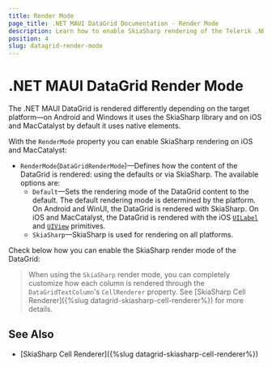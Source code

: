 ```yaml
---
title: Render Mode
page_title: .NET MAUI DataGrid Documentation - Render Mode
description: Learn how to enable SkiaSharp rendering of the Telerik .NET MAUI DataGrid on all platforms.
position: 4
slug: datagrid-render-mode
---
```


# .NET MAUI DataGrid Render Mode

The .NET MAUI DataGrid is rendered differently depending on the target platform&mdash;on Android and Windows it uses the SkiaSharp library and on iOS and MacCatalyst by default it uses native elements.

With the `RenderMode` property you can enable SkiaSharp rendering on iOS and MacCatalyst:

* `RenderMode`(`DataGridRenderMode`)&mdash;Defines how the content of the DataGrid is rendered: using the defaults or via SkiaSharp. The available options are:
    * `Default`&mdash;Sets the rendering mode of the DataGrid content to the default. The default rendering mode is determined by the platform. On Android and WinUI, the DataGrid is rendered with SkiaSharp. On iOS and MacCatalyst, the DataGrid is rendered with the iOS <a href="https://developer.apple.com/documentation/uikit/uilabel" target="_blank"><code>UILabel</code></a> and <a href="https://developer.apple.com/documentation/uikit/uiview" target="_blank"><code>UIView</code></a> primitives.
    * `SkiaSharp`&mdash;SkiaSharp is used for rendering on all platforms.
 
Check below how you can enable the SkiaSharp render mode of the DataGrid:

<snippet id='datagrid-skia-rendering-xaml' />

>When using the `SkiaSharp` render mode, you can completely customize how each column is rendered through the `DataGridTextColumn`'s `CellRenderer` property. See [SkiaSharp Cell Renderer]({%slug datagrid-skiasharp-cell-renderer%}) for more details.

## See Also
- [SkiaSharp Cell Renderer]({%slug datagrid-skiasharp-cell-renderer%})